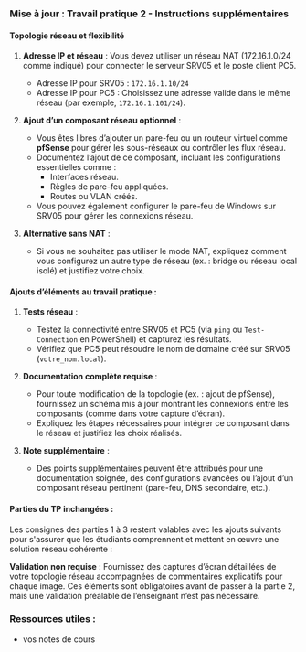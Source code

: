 
### **Mise à jour : Travail pratique 2 - Instructions supplémentaires**

#### **Topologie réseau et flexibilité**
1. **Adresse IP et réseau** : Vous devez utiliser un réseau NAT (172.16.1.0/24 comme indiqué) pour connecter le serveur SRV05 et le poste client PC5. 
   - Adresse IP pour SRV05 : `172.16.1.10/24`
   - Adresse IP pour PC5 : Choisissez une adresse valide dans le même réseau (par exemple, `172.16.1.101/24`).

2. **Ajout d’un composant réseau optionnel** :
   - Vous êtes libres d’ajouter un pare-feu ou un routeur virtuel comme **pfSense** pour gérer les sous-réseaux ou contrôler les flux réseau.
   - Documentez l’ajout de ce composant, incluant les configurations essentielles comme :
     - Interfaces réseau.
     - Règles de pare-feu appliquées.
     - Routes ou VLAN créés.
   - Vous pouvez également configurer le pare-feu de Windows sur SRV05 pour gérer les connexions réseau.

3. **Alternative sans NAT** :
   - Si vous ne souhaitez pas utiliser le mode NAT, expliquez comment vous configurez un autre type de réseau (ex. : bridge ou réseau local isolé) et justifiez votre choix.

#### **Ajouts d’éléments au travail pratique :**
1. **Tests réseau** :
   - Testez la connectivité entre SRV05 et PC5 (via `ping` ou `Test-Connection` en PowerShell) et capturez les résultats.
   - Vérifiez que PC5 peut résoudre le nom de domaine créé sur SRV05 (`votre_nom.local`).

2. **Documentation complète requise** :
   - Pour toute modification de la topologie (ex. : ajout de pfSense), fournissez un schéma mis à jour montrant les connexions entre les composants (comme dans votre capture d’écran).
   - Expliquez les étapes nécessaires pour intégrer ce composant dans le réseau et justifiez les choix réalisés.

3. **Note supplémentaire** : 
   - Des points supplémentaires peuvent être attribués pour une documentation soignée, des configurations avancées ou l’ajout d’un composant réseau pertinent (pare-feu, DNS secondaire, etc.).

#### **Parties du TP inchangées :**
Les consignes des parties 1 à 3 restent valables avec les ajouts suivants pour s'assurer que les étudiants comprennent et mettent en œuvre une solution réseau cohérente :

**Validation non requise** : 
Fournissez des captures d’écran détaillées de votre topologie réseau accompagnées de commentaires explicatifs pour chaque image. Ces éléments sont obligatoires avant de passer à la partie 2, mais une validation préalable de l’enseignant n’est pas nécessaire.



### **Ressources utiles :**
- vos notes de cours


